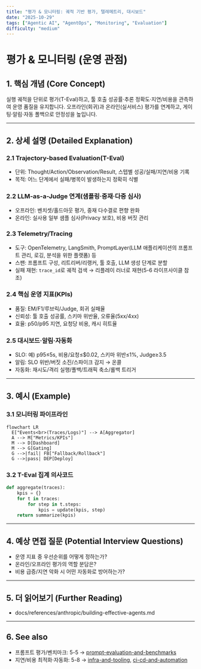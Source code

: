 ```yaml
---
title: "평가 & 모니터링: 궤적 기반 평가, 텔레메트리, 대시보드"
date: "2025-10-29"
tags: ["Agentic AI", "AgentOps", "Monitoring", "Evaluation"]
difficulty: "medium"
---
```


# 평가 & 모니터링 (운영 관점)

## 1. 핵심 개념 (Core Concept)

실행 궤적을 단위로 평가(T-Eval)하고, 툴 호출 성공률·추론 정확도·지연/비용을 관측하여 운영 품질을 유지합니다. 오프라인(회귀)과 온라인(실서비스) 평가를 연계하고, 게이팅·알림·자동 폴백으로 안정성을 높입니다.

---

## 2. 상세 설명 (Detailed Explanation)

### 2.1 Trajectory-based Evaluation(T-Eval)
- 단위: Thought/Action/Observation/Result, 스텝별 성공/실패/지연/비용 기록
- 목적: 어느 단계에서 실패/병목이 발생하는지 정확히 식별

### 2.2 LLM-as-a-Judge 연계(샘플링·중재·다중 심사)
- 오프라인: 벤치셋/홀드아웃 평가, 중재 다수결로 편향 완화
- 온라인: 실사용 일부 샘플 심사(Privacy 보호), 비용 버짓 관리

### 2.3 Telemetry/Tracing
- 도구: OpenTelemetry, LangSmith, PromptLayer(LLM 애플리케이션의 프롬프트 관리, 로깅, 분석을 위한 플랫폼) 등
- 스팬: 프롬프트 구성, 리트리버/리랭커, 툴 호출, LLM 생성 단계로 분할
- 실패 재현: `trace_id`로 궤적 검색 → 리플레이 러너로 재현(5-6 라이프사이클 참조)

### 2.4 핵심 운영 지표(KPIs)
- 품질: EM/F1/루브릭/Judge, 회귀 실패율
- 신뢰성: 툴 호출 성공률, 스키마 위반율, 오류율(5xx/4xx)
- 효율: p50/p95 지연, 요청당 비용, 캐시 히트율

### 2.5 대시보드·알림·자동화
- SLO: 예) p95≤5s, 비용/요청≤$0.02, 스키마 위반≤1%, Judge≥3.5
- 알림: SLO 위반/버짓 소진/스파이크 감지 → 온콜
- 자동화: 재시도/격리 실행/폴백/트래픽 축소/롤백 트리거

---

## 3. 예시 (Example)

### 3.1 모니터링 파이프라인
```mermaid
flowchart LR
  E["Events<br>(Traces/Logs)"] --> A[Aggregator]
  A --> M["Metrics/KPIs"]
  M --> D[Dashboard]
  M --> G[Gating]
  G -->|fail| FB["Fallback/Rollback"]
  G -->|pass| DEP[Deploy]
```

### 3.2 T-Eval 집계 의사코드
```python
def aggregate(traces):
    kpis = {}
    for t in traces:
        for step in t.steps:
            kpis = update(kpis, step)
    return summarize(kpis)
```

---

## 4. 예상 면접 질문 (Potential Interview Questions)

- 운영 지표 중 우선순위를 어떻게 정하는가?
- 온라인/오프라인 평가의 역할 분담은?
- 비용 급증/지연 악화 시 어떤 자동화로 방어하는가?

---

## 5. 더 읽어보기 (Further Reading)

- docs/references/anthropic/building-effective-agents.md

---

## 6. See also

- 프롬프트 평가/벤치마크: 5-5 → [prompt-evaluation-and-benchmarks](../5-5-프롬프트-엔지니어링-and-평가/prompt-evaluation-and-benchmarks.md)
- 지연/비용 최적화·자동화: 5-8 → [infra-and-tooling](../5-8-데이터-and-인프라/infra-and-tooling.md), [ci-cd-and-automation](../5-8-데이터-and-인프라/ci-cd-and-automation.md)

